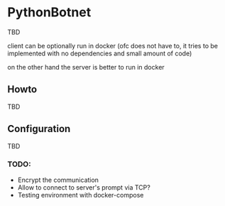 # PythonBotnet

TBD

client can be optionally run in docker (ofc does not have to, it tries to be implemented with no dependencies and small amount of code)

on the other hand the server is better to run in docker


## Howto

TBD

## Configuration

TBD

### TODO:

* Encrypt the communication
* Allow to connect to server's prompt via TCP?
* Testing environment with docker-compose


